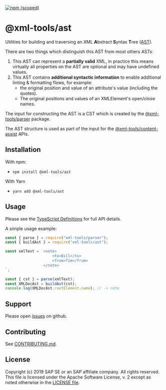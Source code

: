 [![npm (scoped)](https://img.shields.io/npm/v/@xml-tools/ast.svg)](https://www.npmjs.com/package/@xml-tools/ast)

# @xml-tools/ast

Utilities for building and traversing an XML **A**bstract **S**yntax **T**ree ([AST][ast]).

There are two things which distinguish this AST from most others ASTs:

1. This AST can represent a **partially valid** XML, in practice this means virtually all properties on
   the AST are optional and may have undefined values.
2. This AST contains **additional syntactic information** to enable additional linting & formatting flows, for example:
   - the original position and value of an attribute's value (including the quotes).
   - The original positions and values of an XMLElement's open/close names.  


The input for constructing the AST is a CST which is created by the [@xml-tools/parser](../parser) package.

The AST structure is used as part of the input for the [@xml-tools/content-assist](../content-assist) APIs.

## Installation

With npm:

- `npm install @xml-tools/ast`

With Yarn

- `yarn add @xml-tools/ast`

## Usage

Please see the [TypeScript Definitions](./api.d.ts) for full API details.

A simple usage example:

```javascript
const { parse } = require("xml-tools/parser");
const { buildAst } = require("xml-tools/ast");

const xmlText = `<note>
                     <to>Bill</to>
                     <from>Tim</from>
                 </note>
`;

const { cst } = parse(xmlText);
const XMLDocAst = buildAst(cst);
console.log(XMLDocAst.rootElement.name); // -> note
```

## Support

Please open [issues](https://github.com/SAP/xml-tols/issues) on github.

## Contributing

See [CONTRIBUTING.md](./CONTRIBUTING.md).

## License

Copyright (c) 2019 SAP SE or an SAP affiliate company. All rights reserved.
This file is licensed under the Apache Software License, v. 2 except as noted otherwise in the [LICENSE file](../../LICENSE).

[ast]: https://en.wikipedia.org/wiki/Abstract_syntax_tree

